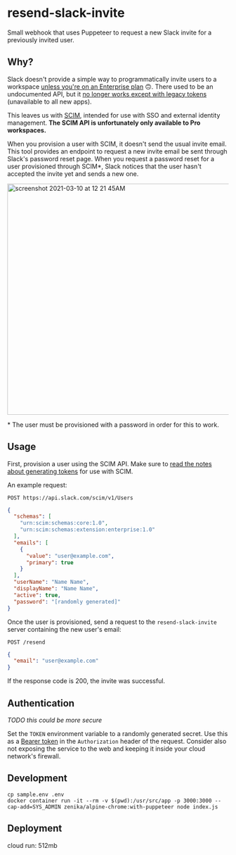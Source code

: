 # resend-slack-invite
 
Small webhook that uses Puppeteer to request a new Slack invite for a previously invited user.

## Why?

Slack doesn't provide a simple way to programmatically invite users to a workspace [unless you're on an Enterprise plan](https://api.slack.com/methods/admin.users.invite) 🙃. There used to be an undocumented API, but it [no longer works except with legacy tokens](https://stackoverflow.com/questions/30955818/slack-api-team-invitation) (unavailable to all new apps).

This leaves us with [SCIM](https://api.slack.com/scim#scim-api-endpoints__users), intended for use with SSO and external identity management. **The SCIM API is unfortunately only available to Pro workspaces.** 

When you provision a user with SCIM, it doesn't send the usual invite email. This tool provides an endpoint to request a new invite email be sent through Slack's password reset page. When you request a password reset for a user provisioned through SCIM*, Slack notices that the user hasn't accepted the invite yet and sends a new one.

<img width="525" alt="screenshot 2021-03-10 at 12 21 45AM" src="https://user-images.githubusercontent.com/1895116/110581176-052e3c80-8138-11eb-85fd-0715586ce7b3.png">

\* The user must be provisioned with a password in order for this to work.

## Usage

First, provision a user using the SCIM API. Make sure to [read the notes about generating tokens](https://api.slack.com/scim#accessing-the-scim-api__particulars-of-permissions) for use with SCIM.

An example request:

```
POST https://api.slack.com/scim/v1/Users
```
```json
{
  "schemas": [
    "urn:scim:schemas:core:1.0",
    "urn:scim:schemas:extension:enterprise:1.0"
  ],
  "emails": [
    {
      "value": "user@example.com", 
      "primary": true
    }
  ],
  "userName": "Name Name",
  "displayName": "Name Name",
  "active": true,
  "password": "[randomly generated]"
}
```

Once the user is provisioned, send a request to the `resend-slack-invite` server containing the new user's email:

```
POST /resend
```
```json
{
  "email": "user@example.com"
}
```

If the response code is 200, the invite was successful.

## Authentication

*TODO this could be more secure*

Set the `TOKEN` environment variable to a randomly generated secret. Use this as a [Bearer token](https://learning.postman.com/docs/sending-requests/authorization/#bearer-token) in the `Authorization` header of the request. Consider also not exposing the service to the web and keeping it inside your cloud network's firewall.

## Development

```
cp sample.env .env
docker container run -it --rm -v $(pwd):/usr/src/app -p 3000:3000 --cap-add=SYS_ADMIN zenika/alpine-chrome:with-puppeteer node index.js
```

## Deployment

cloud run: 512mb